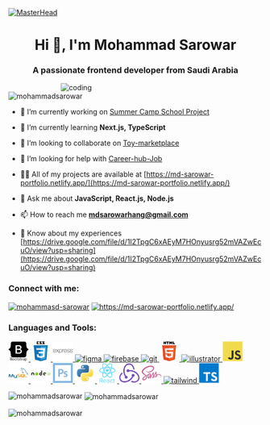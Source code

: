 [![MasterHead](https://camo.githubusercontent.com/cae12fddd9d6982901d82580bdf321d81fb299141098ca1c2d4891870827bf17/68747470733a2f2f6d69726f2e6d656469756d2e636f6d2f6d61782f313336302f302a37513379765349765f7430696f4a2d5a2e676966)](https://md-sarowar-portfolio.netlify.app/)
<h1 align="center">Hi 👋, I'm Mohammad Sarowar</h1>
<h3 align="center">A passionate frontend developer from Saudi Arabia</h3>
<img align="right"alt="coding" width="400" src="https://i.ibb.co/PmY1Fd7/Saro576149190198950-5459313479490015193-n-removebg-preview.png" />

<p align="left"> <img src="https://komarev.com/ghpvc/?username=mohammadsarowar&label=Profile%20views&color=0e75b6&style=flat" alt="mohammadsarowar" /> </p>

- 🔭 I’m currently working on [Summer Camp School Project](https://summer-camp-project-caeb3.web.app/)

- 🌱 I’m currently learning **Next.js, TypeScript**

- 👯 I’m looking to collaborate on [Toy-marketplace](https://toy-marketplace-7f762.web.app/)

- 🤝 I’m looking for help with [Career-hub-Job](https://willowy-genie-cbb9fa.netlify.app/)

- 👨‍💻 All of my projects are available at [https://md-sarowar-portfolio.netlify.app/](https://md-sarowar-portfolio.netlify.app/)

- 💬 Ask me about **JavaScript, React.js, Node.js**

- 📫 How to reach me **mdsarowarhang@gmail.com**

- 📄 Know about my experiences [https://drive.google.com/file/d/1I2TpgC6xAEyM7HOnyusrg52mVAZwEcuO/view?usp=sharing](https://drive.google.com/file/d/1I2TpgC6xAEyM7HOnyusrg52mVAZwEcuO/view?usp=sharing)

<h3 align="left">Connect with me:</h3>
<p align="left">
<a href="https://linkedin.com/in/mohammasd-sarowar" target="blank"><img align="center" src="https://raw.githubusercontent.com/rahuldkjain/github-profile-readme-generator/master/src/images/icons/Social/linked-in-alt.svg" alt="mohammasd-sarowar" height="30" width="40" /></a>
<a href="/https://md-sarowar-portfolio.netlify.app/" target="blank"><img align="center" src="https://raw.githubusercontent.com/rahuldkjain/github-profile-readme-generator/master/src/images/icons/Social/rss.svg" alt="https://md-sarowar-portfolio.netlify.app/" height="30" width="40" /></a>
</p>

<h3 align="left">Languages and Tools:</h3>
<p align="left"> <a href="https://getbootstrap.com" target="_blank" rel="noreferrer"> <img src="https://raw.githubusercontent.com/devicons/devicon/master/icons/bootstrap/bootstrap-plain-wordmark.svg" alt="bootstrap" width="40" height="40"/> </a> <a href="https://www.w3schools.com/css/" target="_blank" rel="noreferrer"> <img src="https://raw.githubusercontent.com/devicons/devicon/master/icons/css3/css3-original-wordmark.svg" alt="css3" width="40" height="40"/> </a> <a href="https://expressjs.com" target="_blank" rel="noreferrer"> <img src="https://raw.githubusercontent.com/devicons/devicon/master/icons/express/express-original-wordmark.svg" alt="express" width="40" height="40"/> </a> <a href="https://www.figma.com/" target="_blank" rel="noreferrer"> <img src="https://www.vectorlogo.zone/logos/figma/figma-icon.svg" alt="figma" width="40" height="40"/> </a> <a href="https://firebase.google.com/" target="_blank" rel="noreferrer"> <img src="https://www.vectorlogo.zone/logos/firebase/firebase-icon.svg" alt="firebase" width="40" height="40"/> </a> <a href="https://git-scm.com/" target="_blank" rel="noreferrer"> <img src="https://www.vectorlogo.zone/logos/git-scm/git-scm-icon.svg" alt="git" width="40" height="40"/> </a> <a href="https://www.w3.org/html/" target="_blank" rel="noreferrer"> <img src="https://raw.githubusercontent.com/devicons/devicon/master/icons/html5/html5-original-wordmark.svg" alt="html5" width="40" height="40"/> </a> <a href="https://www.adobe.com/in/products/illustrator.html" target="_blank" rel="noreferrer"> <img src="https://www.vectorlogo.zone/logos/adobe_illustrator/adobe_illustrator-icon.svg" alt="illustrator" width="40" height="40"/> </a> <a href="https://developer.mozilla.org/en-US/docs/Web/JavaScript" target="_blank" rel="noreferrer"> <img src="https://raw.githubusercontent.com/devicons/devicon/master/icons/javascript/javascript-original.svg" alt="javascript" width="40" height="40"/> </a> <a href="https://www.mysql.com/" target="_blank" rel="noreferrer"> <img src="https://raw.githubusercontent.com/devicons/devicon/master/icons/mysql/mysql-original-wordmark.svg" alt="mysql" width="40" height="40"/> </a> <a href="https://nodejs.org" target="_blank" rel="noreferrer"> <img src="https://raw.githubusercontent.com/devicons/devicon/master/icons/nodejs/nodejs-original-wordmark.svg" alt="nodejs" width="40" height="40"/> </a> <a href="https://www.photoshop.com/en" target="_blank" rel="noreferrer"> <img src="https://raw.githubusercontent.com/devicons/devicon/master/icons/photoshop/photoshop-line.svg" alt="photoshop" width="40" height="40"/> </a> <a href="https://www.python.org" target="_blank" rel="noreferrer"> <img src="https://raw.githubusercontent.com/devicons/devicon/master/icons/python/python-original.svg" alt="python" width="40" height="40"/> </a> <a href="https://reactjs.org/" target="_blank" rel="noreferrer"> <img src="https://raw.githubusercontent.com/devicons/devicon/master/icons/react/react-original-wordmark.svg" alt="react" width="40" height="40"/> </a> <a href="https://redux.js.org" target="_blank" rel="noreferrer"> <img src="https://raw.githubusercontent.com/devicons/devicon/master/icons/redux/redux-original.svg" alt="redux" width="40" height="40"/> </a> <a href="https://sass-lang.com" target="_blank" rel="noreferrer"> <img src="https://raw.githubusercontent.com/devicons/devicon/master/icons/sass/sass-original.svg" alt="sass" width="40" height="40"/> </a> <a href="https://tailwindcss.com/" target="_blank" rel="noreferrer"> <img src="https://www.vectorlogo.zone/logos/tailwindcss/tailwindcss-icon.svg" alt="tailwind" width="40" height="40"/> </a> <a href="https://www.typescriptlang.org/" target="_blank" rel="noreferrer"> <img src="https://raw.githubusercontent.com/devicons/devicon/master/icons/typescript/typescript-original.svg" alt="typescript" width="40" height="40"/> </a> </p>

<p><img align="left" src="https://github-readme-stats.vercel.app/api/top-langs?username=mohammadsarowar&show_icons=true&locale=en&layout=compact" alt="mohammadsarowar" /></p>

<p>&nbsp;<img align="center" src="https://github-readme-stats.vercel.app/api?username=mohammadsarowar&show_icons=true&locale=en" alt="mohammadsarowar" /></p>

<p><img align="center" src="https://github-readme-streak-stats.herokuapp.com/?user=mohammadsarowar&" alt="mohammadsarowar" /></p>

